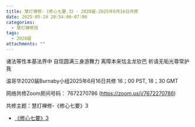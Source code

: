 ```yaml
---
title: 慧灯禅修-《修心七要.3》- 2020届-2025年6月16日共修
date: 2025-05-19 20:54:00-07:00
categories:
  - 慧灯禅修班
tags:
  - 2020届
attachments: ""
---
```

诸法等性本基法界中 自现圆满三身游舞力
离障本来怙主龙钦巴 祈请无垢光尊常护我

温哥华2020届Burnaby小组2025年6月16日共修
16；00 PST, 18；30 GMT

网络共修Zoom房间号码： 7672270786 (<https://zoom.us/j/7672270786>)

共修主题：慧灯禅修-《修心七要》3

* [《修心七要》3](https://www.fohuifayu.com/index.php/huideng-jiangtang/jingdian-jiedu/xiuxin-qiyao/965-l05015)






